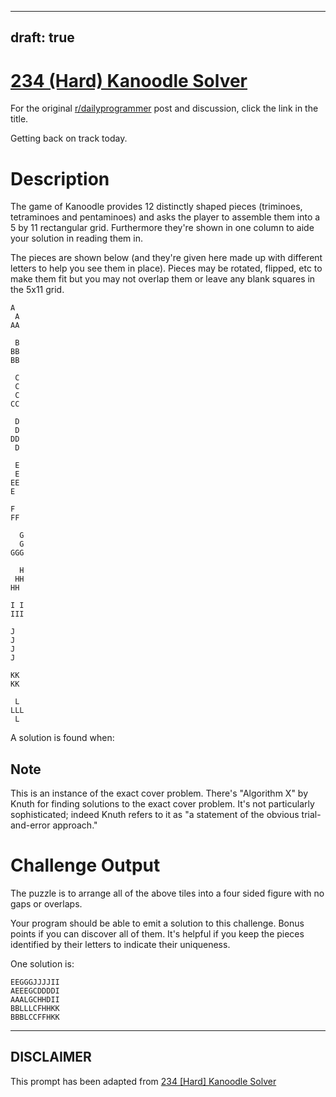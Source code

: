 ---
draft: true
----

# [234 (Hard) Kanoodle Solver](https://www.reddit.com/r/dailyprogrammer/comments/3n7xau/20151002_challenge_234_hard_kanoodle_solver/)

For the original [r/dailyprogrammer](https://www.reddit.com/r/dailyprogrammer/) post and discussion, click the link in the title.

Getting back on track today.

# Description
The game of Kanoodle provides 12 distinctly shaped pieces (triminoes, tetraminoes and pentaminoes) and asks the player to assemble them into a 5 by 11 rectangular grid. Furthermore they're shown in one column to aide your solution in reading them in.

The pieces are shown below (and they're given here made up with different letters to help you see them in place). Pieces may be rotated, flipped, etc to make them fit but you may not overlap them or leave any blank squares in the 5x11 grid. 


```
A
 A
AA

 B
BB
BB

 C
 C
 C
CC

 D
 D
DD
 D

 E
 E
EE
E

F
FF

  G
  G
GGG

  H
 HH
HH

I I
III

J
J
J
J

KK
KK

 L
LLL
 L
```
A solution is found when: 

## Note
This is an instance of the exact cover problem. There's "Algorithm X" by Knuth for finding solutions to the exact cover problem. It's not particularly sophisticated; indeed Knuth refers to it as "a statement of the obvious trial-and-error approach."

# Challenge Output
The puzzle is to arrange all of the above tiles into a four sided figure with no gaps or overlaps. 

Your program should be able to emit a solution to this challenge. Bonus points if you can discover all of them. It's helpful if you keep the pieces identified by their letters to indicate their uniqueness. 

One solution is:


```
EEGGGJJJJII
AEEEGCDDDDI
AAALGCHHDII
BBLLLCFHHKK
BBBLCCFFHKK
```

----
## **DISCLAIMER**
This prompt has been adapted from [234 [Hard] Kanoodle Solver](https://www.reddit.com/r/dailyprogrammer/comments/3n7xau/20151002_challenge_234_hard_kanoodle_solver/
)
